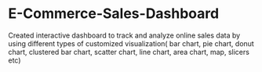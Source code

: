 # E-Commerce-Sales-Dashboard
Created interactive dashboard to track and analyze online sales data by using different types of customized visualization( bar chart, pie chart, donut chart, clustered bar chart, scatter chart, line chart, area chart, map, slicers etc)
